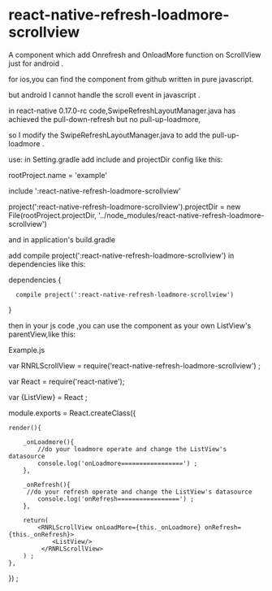 # react-native-refresh-loadmore-scrollview
A component which add Onrefresh and OnloadMore function on ScrollView just for android .

for ios,you can find the component from github written in pure javascript.

but android I cannot handle the scroll event in javascript .

in react-native 0.17.0-rc code,SwipeRefreshLayoutManager.java has achieved the pull-down-refresh but no pull-up-loadmore,

so I modify the SwipeRefreshLayoutManager.java to add the pull-up-loadmore .


use:
  in Setting.gradle add include and projectDir config like this:

  rootProject.name = 'example'

  include ':react-native-refresh-loadmore-scrollview'

  project(':react-native-refresh-loadmore-scrollview').projectDir = new File(rootProject.projectDir, '../node_modules/react-native-refresh-loadmore-scrollview')

  and in application's build.gradle

  add compile project(':react-native-refresh-loadmore-scrollview') in dependencies like this:


  dependencies {

      compile project(':react-native-refresh-loadmore-scrollview')

  }


  then in your js code ,you can use the component as your own ListView's parentView,like this:

Example.js

  var RNRLScrollView = require('react-native-refresh-loadmore-scrollview')  ;

  var React = require('react-native');

  var {ListView} = React ;

  module.exports = React.createClass({

    render(){

        _onLoadmore(){
            //do your loadmore operate and change the ListView's datasource
            console.log('onLoadmore=================') ;
        },

        _onRefresh(){
         //do your refresh operate and change the ListView's datasource
            console.log('onRefresh=================') ;
        },

        return(
            <RNRLScrollView onLoadMore={this._onLoadmore} onRefresh={this._onRefresh}>
                <ListView/>
             </RNRLScrollView>
        ) ;
    },

  }) ;



